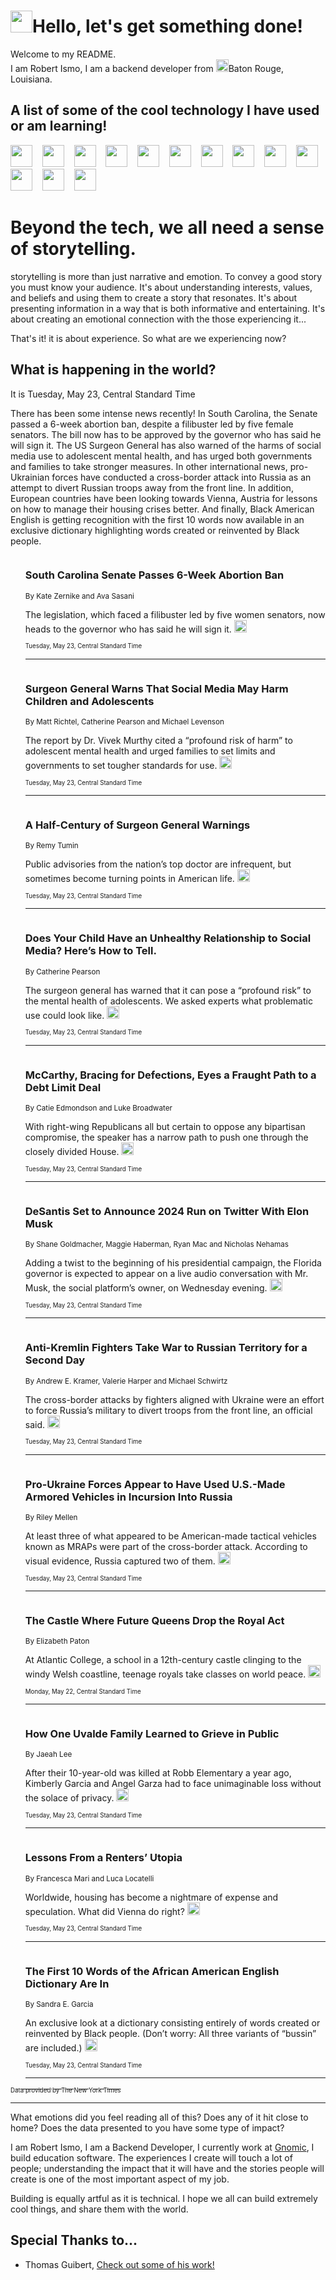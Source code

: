 <h1><img src="https://emojis.slackmojis.com/emojis/images/1643514375/3493/hot-coffee.gif?1643514375" width="35"/>Hello, let's get something done!</h1>

<p>Welcome to my README.<br/>
I am Robert Ismo, I am a backend developer from <img src="https://emojis.slackmojis.com/emojis/images/1638395689/50435/moulin_rouge.png?1638395689" width="20"/>Baton Rouge, Louisiana.</p>
<h2>A list of some of the cool technology I have used or am learning!</h2>
<p>
<img src="https://emojis.slackmojis.com/emojis/images/1643516091/21142/meow_bongotap.gif?1643516091" width="35" alt="">
<img src="https://img.shields.io/badge/Favorite%20Frontend%20Framework-SvelteKit-f83903" alt="">
<img src="https://img.shields.io/badge/Second%20Favorite-Vue-40b581" alt="">
<img src="https://img.shields.io/badge/Most%20Used%20Runtime-Nodejs-78b061" alt="">
<img src="https://emojis.slackmojis.com/emojis/images/1643517416/34482/fire.gif?1643517416" width="35" alt="">
<img src="https://img.shields.io/badge/Javascript%20But%20Better-Typescript-0078ca" alt="">
<img src="https://img.shields.io/badge/Favorite%20Language-Elixir-3e244d" alt="">
<img src="https://img.shields.io/badge/Containerize%20Everything-Docker-6ac9ef" alt="">
<img src="https://emojis.slackmojis.com/emojis/images/1643514596/5999/meow_party.gif?1643514596" width="35" alt="">
<img src="https://img.shields.io/badge/API%20Love%20Language-Graphql-de32a5" alt="">
<img src="https://img.shields.io/badge/Our%20Favorite%20Version%20Controller-Git-e94f33" alt="">
<img src="https://img.shields.io/badge/Favorite%20Database-Redis-d42d1d" alt="">
<img src="https://emojis.slackmojis.com/emojis/images/1643514559/5584/deployparrot.gif?1643514559" width="35" alt="">
<img src="https://img.shields.io/badge/Container%20Interstate-RabbitMQ-f66200" alt="">
<img src="https://img.shields.io/badge/Gotta%20Learn-Kubernetes-316adf" alt="">
<img src="https://img.shields.io/badge/Really%20Mature%20Now-WASM-654fef" alt="">
<img src="https://emojis.slackmojis.com/emojis/images/1666642497/61942/dance_vibe.gif?1666642497" width="35" alt="">
<img src="https://img.shields.io/badge/For%20My%20M1-ARM64-657d96" alt="">
<img src="https://img.shields.io/badge/Loving%20This%20So%20Much-TailwindCSS-17bcb5" alt="">
<img src="https://img.shields.io/badge/Cool%20Build%20Tool-Vite-f9cb24" alt="">
<img src="https://emojis.slackmojis.com/emojis/images/1669231376/62819/working-on-it.gif?1669231376" width="35" alt="">
<img src="https://img.shields.io/badge/Fun%20and%20Easy%20Database-MongoDB-5f8c49" alt="">
<img src="https://img.shields.io/badge/JS%20Life%20Support-NPM-c73737" alt="">
<img src="https://img.shields.io/badge/I%20Liked%20It-DynamoDB-0073b9" alt="">
<img src="https://emojis.slackmojis.com/emojis/images/1643514045/46/question.gif?1643514045" width="35" alt="">
<img src="https://img.shields.io/badge/cool-React-60d6f9" alt="">
<img src="https://img.shields.io/badge/Future%20Big%20Project-Lambda-f37e00" alt="">
<img src="https://img.shields.io/badge/NPM%20But%20Better-PNPM-f1aa07" alt="">
<img src="https://emojis.slackmojis.com/emojis/images/1643514943/9662/fbwow.gif?1643514943" width="35" alt="">
<img src="https://img.shields.io/badge/First%20Language-C-662079" alt="">
<img src="https://img.shields.io/badge/Where%20I%20Deploy%20Frontend-Vercel-000000" alt="">
<img src="https://img.shields.io/badge/Who%20Does%20not%20Want%20an%20App-Swift-f9492a" alt="">
<img src="https://emojis.slackmojis.com/emojis/images/1643514058/151/javascript.png?1643514058" width="35" alt="">
<img src="https://img.shields.io/badge/cool-Python-fbd542" alt="">
<img src="https://img.shields.io/badge/Favorite%20Something-Stripe-656cdc" alt="">
<img src="https://img.shields.io/badge/Of%20Course-HTML5-ed6327" alt="">
<img src="https://emojis.slackmojis.com/emojis/images/1660415405/60731/bomb.gif?1660415405" width="35" alt="">
<img src="https://img.shields.io/badge/hate-CSS-2964ec" alt="">
<img src="https://img.shields.io/badge/Learning-CircleCI-141215" alt="">
<img src="https://img.shields.io/badge/Learning-Rust-fbbb3b" alt="">
<img src="https://emojis.slackmojis.com/emojis/images/1660415397/60712/writing-hand.gif?1660415397" width="35" alt="">
<img src="https://img.shields.io/badge/Dev%20Browser%20of%20Choice-Firefox-cc4e26" alt="">
<img src="https://img.shields.io/badge/Recoverying%20From%20Windows-UNIX-1781e3" alt="">
<img src="https://img.shields.io/badge/LOVE-LogSeq-90c1c2" alt="">
<img src="https://emojis.slackmojis.com/emojis/images/1643514066/223/kirby.gif?1643514066" width="35" alt="">
<img src="https://img.shields.io/badge/Daily%20Driver-MacOS-e6e6e8" alt="">
<img src="https://img.shields.io/badge/Git%20Server-Github-000000" alt="">
<img src="https://img.shields.io/badge/enjoyable-EC2-f17428" alt="">
<img src="https://emojis.slackmojis.com/emojis/images/1643514239/2069/excited.gif?1643514239" width="35" alt="">
</p>
<h1>Beyond the tech, we all need a sense of storytelling.</h1>
<p>storytelling is more than just narrative and emotion. To convey a good story you must know your audience. It's about understanding interests, values, and beliefs and using them to create a story that resonates. It's about presenting information in a way that is both informative and entertaining. It's about creating an emotional connection with the those experiencing it...</p>
<p>That's it! it is about experience. So what are we experiencing now?</p>
<h2>What is happening in the world?</h2>
<p>It is Tuesday, May 23, Central Standard Time</p>
<p>
There has been some intense news recently! In South Carolina, the Senate passed a 6-week abortion ban, despite a filibuster led by five female senators. The bill now has to be approved by the governor who has said he will sign it. The US Surgeon General has also warned of the harms of social media use to adolescent mental health, and has urged both governments and families to take stronger measures. In other international news, pro-Ukrainian forces have conducted a cross-border attack into Russia as an attempt to divert Russian troops away from the front line. In addition, European countries have been looking towards Vienna, Austria for lessons on how to manage their housing crises better. And finally, Black American English is getting recognition with the first 10 words now available in an exclusive dictionary highlighting words created or reinvented by Black people.</p>
<ol>
<img src="https://img.shields.io/badge/-us-blue" alt="">
<h3>South Carolina Senate Passes 6-Week Abortion Ban</h3>
<sub>By Kate Zernike and Ava Sasani</sub>
<p>The legislation, which faced a filibuster led by five women senators, now heads to the governor who has said he will sign it.  <a href="https://nyti.ms/4345jTi"><img src="https://developer.nytimes.com/files/poweredby_nytimes_30b.png?v=1583354208352" height="20"></a></p>
<sub><sub>Tuesday, May 23, Central Standard Time</sub></sub>
<hr/>
<img src="https://img.shields.io/badge/-health-blue" alt="">
<h3>Surgeon General Warns That Social Media May Harm Children and Adolescents</h3>
<sub>By Matt Richtel, Catherine Pearson and Michael Levenson</sub>
<p>The report by Dr. Vivek Murthy cited a “profound risk of harm” to adolescent mental health and urged families to set limits and governments to set tougher standards for use.  <a href="https://nyti.ms/3BRhcQD"><img src="https://developer.nytimes.com/files/poweredby_nytimes_30b.png?v=1583354208352" height="20"></a></p>
<sub><sub>Tuesday, May 23, Central Standard Time</sub></sub>
<hr/>
<img src="https://img.shields.io/badge/-health-blue" alt="">
<h3>A Half-Century of Surgeon General Warnings</h3>
<sub>By Remy Tumin</sub>
<p>Public advisories from the nation’s top doctor are infrequent, but sometimes become turning points in American life.  <a href="https://nyti.ms/3WwO7Dz"><img src="https://developer.nytimes.com/files/poweredby_nytimes_30b.png?v=1583354208352" height="20"></a></p>
<sub><sub>Tuesday, May 23, Central Standard Time</sub></sub>
<hr/>
<img src="https://img.shields.io/badge/-well-blue" alt="">
<h3>Does Your Child Have an Unhealthy Relationship to Social Media? Here’s How to Tell.</h3>
<sub>By Catherine Pearson</sub>
<p>The surgeon general has warned that it can pose a “profound risk” to the mental health of adolescents. We asked experts what problematic use could look like.  <a href="https://nyti.ms/42UedTr"><img src="https://developer.nytimes.com/files/poweredby_nytimes_30b.png?v=1583354208352" height="20"></a></p>
<sub><sub>Tuesday, May 23, Central Standard Time</sub></sub>
<hr/>
<img src="https://img.shields.io/badge/-us-blue" alt="">
<h3>McCarthy, Bracing for Defections, Eyes a Fraught Path to a Debt Limit Deal</h3>
<sub>By Catie Edmondson and Luke Broadwater</sub>
<p>With right-wing Republicans all but certain to oppose any bipartisan compromise, the speaker has a narrow path to push one through the closely divided House.  <a href="https://nyti.ms/3Wz2nMi"><img src="https://developer.nytimes.com/files/poweredby_nytimes_30b.png?v=1583354208352" height="20"></a></p>
<sub><sub>Tuesday, May 23, Central Standard Time</sub></sub>
<hr/>
<img src="https://img.shields.io/badge/-us-blue" alt="">
<h3>DeSantis Set to Announce 2024 Run on Twitter With Elon Musk</h3>
<sub>By Shane Goldmacher, Maggie Haberman, Ryan Mac and Nicholas Nehamas</sub>
<p>Adding a twist to the beginning of his presidential campaign, the Florida governor is expected to appear on a live audio conversation with Mr. Musk, the social platform’s owner, on Wednesday evening.  <a href="https://nyti.ms/3BOlw3c"><img src="https://developer.nytimes.com/files/poweredby_nytimes_30b.png?v=1583354208352" height="20"></a></p>
<sub><sub>Tuesday, May 23, Central Standard Time</sub></sub>
<hr/>
<img src="https://img.shields.io/badge/-world-blue" alt="">
<h3>Anti-Kremlin Fighters Take War to Russian Territory for a Second Day</h3>
<sub>By Andrew E. Kramer, Valerie Harper and Michael Schwirtz</sub>
<p>The cross-border attacks by fighters aligned with Ukraine were an effort to force Russia’s military to divert troops from the front line, an official said.  <a href="https://nyti.ms/3oqKZwm"><img src="https://developer.nytimes.com/files/poweredby_nytimes_30b.png?v=1583354208352" height="20"></a></p>
<sub><sub>Tuesday, May 23, Central Standard Time</sub></sub>
<hr/>
<img src="https://img.shields.io/badge/-world-blue" alt="">
<h3>Pro-Ukraine Forces Appear to Have Used U.S.-Made Armored Vehicles in Incursion Into Russia</h3>
<sub>By Riley Mellen</sub>
<p>At least three of what appeared to be American-made tactical vehicles known as MRAPs were part of the cross-border attack. According to visual evidence, Russia captured two of them.  <a href="https://nyti.ms/3WwIW6H"><img src="https://developer.nytimes.com/files/poweredby_nytimes_30b.png?v=1583354208352" height="20"></a></p>
<sub><sub>Tuesday, May 23, Central Standard Time</sub></sub>
<hr/>
<img src="https://img.shields.io/badge/-style-blue" alt="">
<h3>The Castle Where Future Queens Drop the Royal Act</h3>
<sub>By Elizabeth Paton</sub>
<p>At Atlantic College, a school in a 12th-century castle clinging to the windy Welsh coastline, teenage royals take classes on world peace.  <a href="https://nyti.ms/43mZGzD"><img src="https://developer.nytimes.com/files/poweredby_nytimes_30b.png?v=1583354208352" height="20"></a></p>
<sub><sub>Monday, May 22, Central Standard Time</sub></sub>
<hr/>
<img src="https://img.shields.io/badge/-magazine-blue" alt="">
<h3>How One Uvalde Family Learned to Grieve in Public</h3>
<sub>By Jaeah Lee</sub>
<p>After their 10-year-old was killed at Robb Elementary a year ago, Kimberly Garcia and Angel Garza had to face unimaginable loss without the solace of privacy.  <a href="https://nyti.ms/3Wvrbor"><img src="https://developer.nytimes.com/files/poweredby_nytimes_30b.png?v=1583354208352" height="20"></a></p>
<sub><sub>Tuesday, May 23, Central Standard Time</sub></sub>
<hr/>
<img src="https://img.shields.io/badge/-magazine-blue" alt="">
<h3>Lessons From a Renters’ Utopia</h3>
<sub>By Francesca Mari and Luca Locatelli</sub>
<p>Worldwide, housing has become a nightmare of expense and speculation. What did Vienna do right?  <a href="https://nyti.ms/45qtpt5"><img src="https://developer.nytimes.com/files/poweredby_nytimes_30b.png?v=1583354208352" height="20"></a></p>
<sub><sub>Tuesday, May 23, Central Standard Time</sub></sub>
<hr/>
<img src="https://img.shields.io/badge/-style-blue" alt="">
<h3>The First 10 Words of the African American English Dictionary Are In</h3>
<sub>By Sandra E. Garcia</sub>
<p>An exclusive look at a dictionary consisting entirely of words created or reinvented by Black people. (Don’t worry: All three variants of “bussin” are included.)  <a href="https://nyti.ms/3WrkmnM"><img src="https://developer.nytimes.com/files/poweredby_nytimes_30b.png?v=1583354208352" height="20"></a></p>
<sub><sub>Tuesday, May 23, Central Standard Time</sub></sub>
<hr/>
</ol>
<a href="https://developer.nytimes.com"><sub><sub>Data provided by The New York Times</sub></sub></a>
<hr/>
<p>What emotions did you feel reading all of this? Does any of it hit close to home? Does the data presented to you have some type of impact?</p>
<p>I am Robert Ismo, I am a Backend Developer, I currently work at <a href="https://gnomic.education/">Gnomic</a>, I build education software. The experiences I create will touch a lot of people; understanding the impact that it will have and the stories people will create is one of the most important aspect of my job.</p>
<p>Building is equally artful as it is technical. I hope we all can build extremely cool things, and share them with the world.</p>
<h2>Special Thanks to...</h2>
<ul>
<li>Thomas Guibert, <a href="https://github.com/thmsgbrt/thmsgbrt">Check out some of his work!</a></li>
</ul>